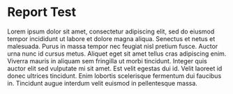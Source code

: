 # Report Test

Lorem ipsum dolor sit amet, consectetur adipiscing elit, sed do eiusmod tempor incididunt ut labore et dolore magna aliqua. Senectus et netus et malesuada. Purus in massa tempor nec feugiat nisl pretium fusce. Auctor urna nunc id cursus metus. Aliquet eget sit amet tellus cras adipiscing enim. Viverra mauris in aliquam sem fringilla ut morbi tincidunt. Integer quis auctor elit sed vulputate mi sit amet. Est velit egestas dui id. Velit laoreet id donec ultrices tincidunt. Enim lobortis scelerisque fermentum dui faucibus in. Tincidunt augue interdum velit euismod in pellentesque massa.
